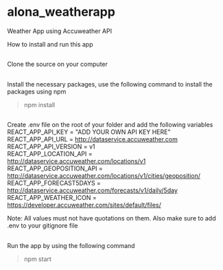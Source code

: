 # alona_weatherapp
Weather App using Accuweather API

How to install and run this app

##
Clone the source on your computer

##
Install the necessary packages, use the following command to install the packages using npm
  > npm install

##
Create .env file on the root of your folder and add the following variables  
  REACT_APP_API_KEY = "ADD YOUR OWN API KEY HERE"  
  REACT_APP_API_URL = http://dataservice.accuweather.com  
  REACT_APP_API_VERSION = v1  
  REACT_APP_LOCATION_API = http://dataservice.accuweather.com/locations/v1  
  REACT_APP_GEOPOSITION_API = http://dataservice.accuweather.com/locations/v1/cities/geoposition/  
  REACT_APP_FORECAST5DAYS = http://dataservice.accuweather.com/forecasts/v1/daily/5day  
  REACT_APP_WEATHER_ICON = https://developer.accuweather.com/sites/default/files/  

  Note: All values must not have quotations on them. Also make sure to add .env to your gitignore file

##
Run the app by using the following command
  > npm start